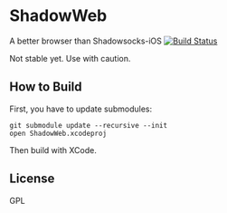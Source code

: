 ShadowWeb
=========
A better browser than Shadowsocks-iOS
[![Build Status](https://travis-ci.org/clowwindy/ShadowWeb.png?branch=master)](https://travis-ci.org/clowwindy/ShadowWeb)

Not stable yet. Use with caution.

How to Build
-------------

First, you have to update submodules:

    git submodule update --recursive --init
    open ShadowWeb.xcodeproj

Then build with XCode.

License
-------
GPL
